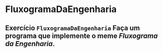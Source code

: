 # FluxogramaDaEngenharia
## Exercício `FluxogramaDaEngenharia`  Faça um programa que implemente o meme _Fluxograma da Engenharia_.
